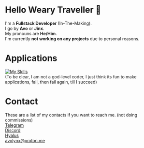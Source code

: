 # Hello Weary Traveller 👋

I'm a **Fullstack Developer** (In-The-Making).<br>
I go by **Avo** or **Jinx**.<br>
My pronouns are **He/Him**.<br>
I'm currently **not working on any projects** due to personal reasons.

# Applications
[![My Skills](https://skillicons.dev/icons?i=ts,cpp,vscode,py,html,cs&theme=dark)](https://skillicons.dev)
<br>(To be clear, I am not a god-level coder, I just think its fun to make applications, fail, then fail again, till I succeed)

# Contact
These are a list of my contacts if you want to reach me. (not doing commissions)<br>
[Telegram](https://t.me/avothejinxed/)<br>
[Discord](https://discordapp.com/users/1310647528911274096)<br>
[Hyalus](https://hyalus.app/add/avo/)<br>
avolynx@proton.me
